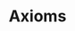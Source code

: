 ---
title: 'Axioms'
description: 'Fundamental truths or guiding principles that shape understanding and decision-making.'
pubDate: 'Aug 22 2025'
category: 'upcoming'
duration: '0 min'
featured: false
---